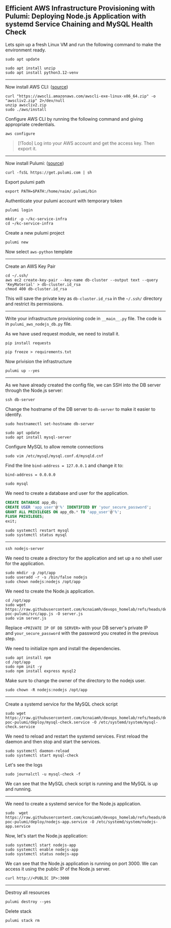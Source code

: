 Efficient AWS Infrastructure Provisioning with Pulumi: Deploying Node.js Application with systemd Service Chaining and MySQL Health Check
---
Lets spin up a fresh Linux VM and run the following command to make the environment ready.

```
sudo apt update
```

```
sudo apt install unzip
sudo apt install python3.12-venv
```

---
Now install AWS CLI: ([source](https://docs.aws.amazon.com/cli/latest/userguide/getting-started-install.html))

```
curl "https://awscli.amazonaws.com/awscli-exe-linux-x86_64.zip" -o "awscliv2.zip" 2>/dev/null
unzip awscliv2.zip
sudo ./aws/install
```

Configure AWS CLI by running the following command and giving appropriate credentials.
```
aws configure
```

> [!Todo]
> Log into your AWS account and get the access key. Then export it.

---

Now install Pulumi: ([source](https://www.pulumi.com/docs/iac/download-install/))

```
curl -fsSL https://get.pulumi.com | sh
```

Export pulumi path
```
export PATH=$PATH:/home/naim/.pulumi/bin
```

Authenticate your pulumi account with temporary token
```
pulumi login
```

```
mkdir -p ~/kc-service-infra
cd ~/kc-service-infra
```

Create a new pulumi project
```
pulumi new
```

Now select `aws-python` template

---

Create an AWS Key Pair

```shell
cd ~/.ssh/
aws ec2 create-key-pair --key-name db-cluster --output text --query 'KeyMaterial' > db-cluster.id_rsa
chmod 400 db-cluster.id_rsa
```

This will save the private key as `db-cluster.id_rsa` in the `~/.ssh/` directory and restrict its permissions.

---

Write your infrastructure provisioning code in `__main__.py` file. The code is in `pulumi_aws_nodejs_db.py` file.



As we have used request module, we need to install it.

```
pip install requests
```

```
pip freeze > requirements.txt
```


Now privision the infrastructure
```
pulumi up --yes
```

---
As we have already created the config file, we can SSH into the DB server through the Node.js server:

```
ssh db-server
```

Change the hostname of the DB server to `db-server` to make it easier to identify.

```
sudo hostnamectl set-hostname db-server
```

```
sudo apt update
sudo apt install mysql-server
```

Configure MySQL to allow remote connections

```
sudo vim /etc/mysql/mysql.conf.d/mysqld.cnf
```

Find the line `bind-address = 127.0.0.1` and change it to:

```
bind-address = 0.0.0.0
```

```
sudo mysql
```

We need to create a database and user for the application.

```sql
CREATE DATABASE app_db;
CREATE USER 'app_user'@'%' IDENTIFIED BY 'your_secure_password';
GRANT ALL PRIVILEGES ON app_db.* TO 'app_user'@'%';
FLUSH PRIVILEGES;
exit;
```

```
sudo systemctl restart mysql
sudo systemctl status mysql
```

---
```
ssh nodejs-server
```

We need to create a directory for the application and set up a no shell user for the application.

```
sudo mkdir -p /opt/app
sudo useradd -r -s /bin/false nodejs
sudo chown nodejs:nodejs /opt/app
```

We need to create the Node.js application.

```
cd /opt/app
sudo wget https://raw.githubusercontent.com/kcnaiamh/devops_homelab/refs/heads/dev/kc-poc-pulumi/src/app.js -O server.js
sudo vim server.js
```

Replace `<PRIVATE IP OF DB SERVER>` with your DB server's private IP and `your_secure_password` with the password you created in the previous step.

We need to initialize npm and install the dependencies.

```
sudo apt install npm
cd /opt/app
sudo npm init -y
sudo npm install express mysql2
```

Make sure to change the owner of the directory to the nodejs user.

```
sudo chown -R nodejs:nodejs /opt/app
```

---

Create a systemd service for the MySQL check script

```
sudo wget https://raw.githubusercontent.com/kcnaiamh/devops_homelab/refs/heads/dev/kc-poc-pulumi/deploy/mysql-check.service -O /etc/systemd/system/mysql-check.service
```

We need to reload and restart the systemd services. First reload the daemon and then stop and start the services.

```
sudo systemctl daemon-reload
sudo systemctl start mysql-check
```

Let's see the logs

```
sudo journalctl -u mysql-check -f
```

We can see that the MySQL check script is running and the MySQL is up and running.

---

We need to create a systemd service for the Node.js application.

```
sudo  wget https://raw.githubusercontent.com/kcnaiamh/devops_homelab/refs/heads/dev/kc-poc-pulumi/deploy/nodejs-app.service -O /etc/systemd/system/nodejs-app.service
```

Now, let's start the Node.js application:

```
sudo systemctl start nodejs-app
sudo systemctl enable nodejs-app
sudo systemctl status nodejs-app
```

We can see that the Node.js application is running on port 3000. We can access it using the public IP of the Node.js server.

```
curl http://<PUBLIC IP>:3000
```


---
Destroy all resources
```
pulumi destroy --yes
```

Delete stack
```
pulumi stack rm
```
